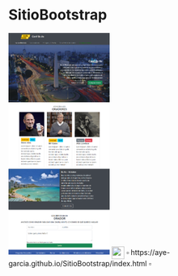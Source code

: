 # SitioBootstrap

<img src="https://github.com/Aye-Garcia/SitioBootstrap/blob/main/img/final.png" width="200">
<img src="https://as1.ftcdn.net/v2/jpg/01/39/48/46/1000_F_139484626_cqPNhvfRtWrNMNmuSeBMBiCUkPJTzgjS.jpg" width="25" height="25" align="center"> 
▫ https://aye-garcia.github.io/SitioBootstrap/index.html ▫

